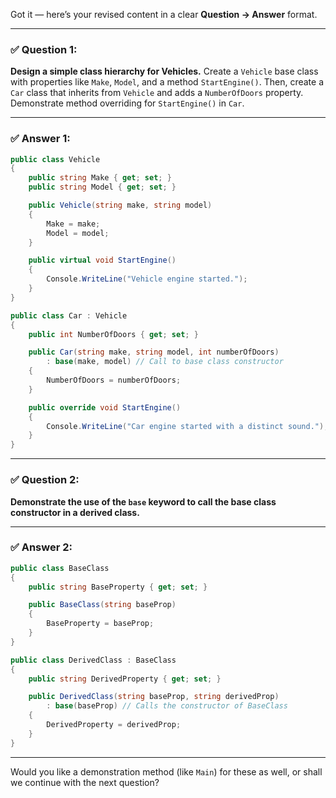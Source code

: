 Got it — here’s your revised content in a clear **Question → Answer** format.

---

### ✅ **Question 1:**

**Design a simple class hierarchy for Vehicles.**
Create a `Vehicle` base class with properties like `Make`, `Model`, and a method `StartEngine()`. Then, create a `Car` class that inherits from `Vehicle` and adds a `NumberOfDoors` property. Demonstrate method overriding for `StartEngine()` in `Car`.

---

### ✅ **Answer 1:**

```csharp
public class Vehicle
{
    public string Make { get; set; }
    public string Model { get; set; }

    public Vehicle(string make, string model)
    {
        Make = make;
        Model = model;
    }

    public virtual void StartEngine()
    {
        Console.WriteLine("Vehicle engine started.");
    }
}

public class Car : Vehicle
{
    public int NumberOfDoors { get; set; }

    public Car(string make, string model, int numberOfDoors)
        : base(make, model) // Call to base class constructor
    {
        NumberOfDoors = numberOfDoors;
    }

    public override void StartEngine()
    {
        Console.WriteLine("Car engine started with a distinct sound.");
    }
}
```

---

### ✅ **Question 2:**

**Demonstrate the use of the `base` keyword to call the base class constructor in a derived class.**

---

### ✅ **Answer 2:**

```csharp
public class BaseClass
{
    public string BaseProperty { get; set; }

    public BaseClass(string baseProp)
    {
        BaseProperty = baseProp;
    }
}

public class DerivedClass : BaseClass
{
    public string DerivedProperty { get; set; }

    public DerivedClass(string baseProp, string derivedProp)
        : base(baseProp) // Calls the constructor of BaseClass
    {
        DerivedProperty = derivedProp;
    }
}
```

---

Would you like a demonstration method (like `Main`) for these as well, or shall we continue with the next question?
